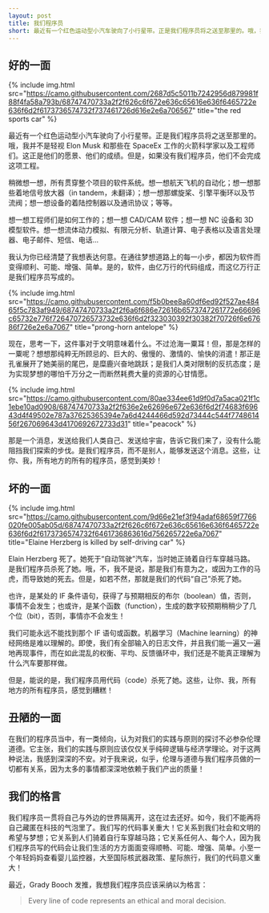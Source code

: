 ```yaml
---
layout: post
title: 我们程序员
short: 最近有一个红色运动型小汽车驶向了小行星带。正是我们程序员将之送至那里的。哦，我并不是轻视 Elon Musk 和那些在 SpaceEx 工作的火箭科学家以及工程师们。这正是他们的愿景、他们的成绩。但是，如果没有我们程序员，他们不会完成这项工程
---
```


## 好的一面

{% include img.html src="https://camo.githubusercontent.com/2687d5c5011b7242956d879981f88f4fa58a793b/68747470733a2f2f626c6f672e636c65616e636f6465722e636f6d2f6173736574732f737461726d616e2e6a706567" title="the red sports car" %}

最近有一个红色运动型小汽车驶向了小行星带。正是我们程序员将之送至那里的。哦，我并不是轻视 Elon Musk 和那些在 SpaceEx 工作的火箭科学家以及工程师们。这正是他们的愿景、他们的成绩。但是，如果没有我们程序员，他们不会完成这项工程。

稍微想一想，所有贯穿整个项目的软件系统。想一想航天飞机的自动化；想一想那些着地信号放大器（in tandem，未翻译）；想一想那螺旋桨、引擎平衡环以及节流阀；想一想设备的着陆控制器以及通讯协议；等等。

想一想工程师们是如何工作的；想一想 CAD/CAM 软件；想一想 NC 设备和 3D 模型软件。想一想流体动力模拟、有限元分析、轨道计算、电子表格以及语言处理器、电子邮件、短信、电话...

我认为你已经清楚了我想表达何意。在通往梦想道路上的每一小步，都因为软件而变得顺利、可能、增强、简单。是的，软件，由亿万行的代码组成，而这亿万行正是我们程序员写成的。

{% include img.html src="https://camo.githubusercontent.com/f5b0bee8a60df6ed92f527ae48465f5c783af949/68747470733a2f2f6a6f686e72616b6573747261772e66696c65732e776f726470726573732e636f6d2f323030392f30382f70726f6e67686f726e2e6a7067" title="prong-horn antelope" %}

现在，思考一下，这件事对于文明意味着什么。不过沧海一粟耳！但，那是怎样的一粟呢？想想那纯粹无所顾忌的、巨大的、傲慢的、激情的、愉快的消遣！那正是孔雀展开了她美丽的尾巴，是糜鹿兴奋地跳跃；是我们人类对限制的反抗态度；是为实现梦想的哪怕千万分之一而断然耗费大量的资源的心甘情愿。

{% include img.html src="https://camo.githubusercontent.com/80ae334ee61d9f0d7a5aca021f1c1ebe10ad0908/68747470733a2f2f636e2e62696e672e636f6d2f74683f69643d4f49502e787a37625365394e7a6d4244466d592d73444c544f774861456f267069643d4170692672733d31" title="peacock" %}

那是一个消息，发送给我们人类自己、发送给宇宙，告诉它我们来了，没有什么能阻挡我们探索的步伐。是我们程序员，而不是别人，能够发送这个消息。这些，让你、我，所有地方的所有的程序员，感觉到美妙！

## 坏的一面

{% include img.html src="https://camo.githubusercontent.com/9d66e21ef3f94adaf68659f7766020fe005ab05d/68747470733a2f2f626c6f672e636c65616e636f6465722e636f6d2f6173736574732f6461736863616d756265722e6a7067" title="Elaine Herzberg is killed by self-driving car" %}

Elain Herzberg 死了。她死于“自动驾驶”汽车，当时她正骑着自行车穿越马路。是我们程序员杀死了她。哦，不，我不是说，那是我们有意为之，或因为工作的马虎，而导致她的死去。但是，如若不然，那就是我们的代码“自己”杀死了她。

也许，是某处的 IF 条件语句，获得了与预期相反的布尔（boolean）值，否则，事情不会发生；也或许，是某个函数（function），生成的数字较预期稍稍少了几个位（bit），否则，事情亦不会发生！

我们可能永远不能找到那个 IF 语句或函数。机器学习（Machine learning）的神经网络是难以理解的。即使，我们有全部输入的日志文件，并且我们能一遍又一遍地再现事件，而在如此混乱的权衡、平均、反馈循环中，我们还是不能真正理解为什么汽车要那样做。

但是，能说的是，我们程序员用代码（code）杀死了她。这些，让你、我，所有地方的所有程序员，感觉到糟糕！

## 丑陋的一面
在我们的程序员当中，有一类倾向，认为对我们的实践与原则的探讨不必参杂伦理道德。它主张，我们的实践与原则应该仅仅关乎纯碎逻辑与经济学理论。对于这两种说法，我感到深深的不安。对于我来说，似乎，伦理与道德与我们程序员做的一切都有关系，因为太多的事情都深深地依赖于我们产出的质量！

## 我们的格言
我们程序员一贯将自己与外边的世界隔离开，这在过去还好。如今，我们不能再将自己藏匿在科技的气泡里了。我们写的代码事关重大！它关系到我们社会和文明的希望与梦想；它关系到人们骑着自行车穿越马路；它关系任何人、每个人，因为我们程序员写的代码会让我们生活的方方面面变得顺畅、可能、增强、简单。小至一个年轻妈妈查看婴儿监控器，大至国际核武器政策、星际旅行，我们的代码意义重大！

最近，Grady Booch 发推，我想我们程序员应该采纳以为格言：

> Every line of code represents an ethical and moral decision.
